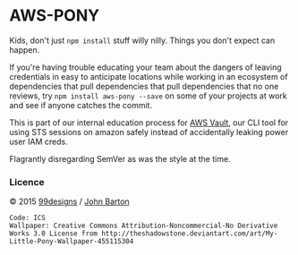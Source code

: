 # AWS-PONY

Kids, don't just `npm install` stuff willy nilly. Things you don't expect can happen.

If you're having trouble educating your team about the dangers of leaving credentials in easy to anticipate locations while working in an ecosystem of dependencies that pull dependencies that pull dependencies that no one reviews, try `npm install aws-pony --save` on some of your projects at work and see if anyone catches the commit.

This is part of our internal education process for [AWS Vault](https://github.com/99designs/aws-vault), our CLI tool for using STS sessions on amazon safely instead of accidentally leaking power user IAM creds.

Flagrantly disregarding SemVer as was the style at the time.

### Licence

&copy; 2015 [99designs](http://99designs.com) / [John Barton](https://johnbarton.co/)
```
Code: ICS
Wallpaper: Creative Commons Attribution-Noncommercial-No Derivative Works 3.0 License from http://theshadowstone.deviantart.com/art/My-Little-Pony-Wallpaper-455115304
```
